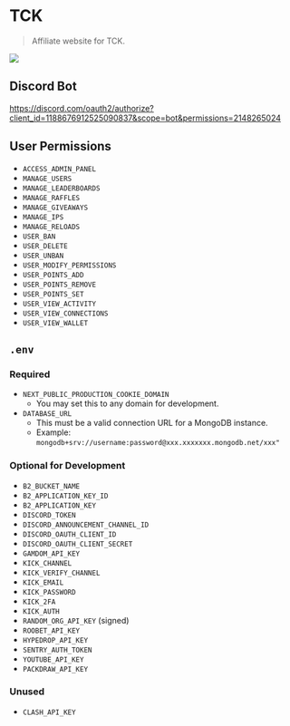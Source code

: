 # TCK
> Affiliate website for TCK.

![](https://wakatime.com/badge/user/6b7d9181-edde-4a25-857c-e7101bfee7ea/project/37e24fb3-b1db-4114-a105-eb5412ae4287.svg?style=for-the-badge)

## Discord Bot
https://discord.com/oauth2/authorize?client_id=1188676912525090837&scope=bot&permissions=2148265024

## User Permissions
- `ACCESS_ADMIN_PANEL`
- `MANAGE_USERS`
- `MANAGE_LEADERBOARDS`
- `MANAGE_RAFFLES`
- `MANAGE_GIVEAWAYS`
- `MANAGE_IPS`
- `MANAGE_RELOADS`
- `USER_BAN`
- `USER_DELETE`
- `USER_UNBAN`
- `USER_MODIFY_PERMISSIONS`
- `USER_POINTS_ADD`
- `USER_POINTS_REMOVE`
- `USER_POINTS_SET`
- `USER_VIEW_ACTIVITY`
- `USER_VIEW_CONNECTIONS`
- `USER_VIEW_WALLET`

## `.env`
### Required
- `NEXT_PUBLIC_PRODUCTION_COOKIE_DOMAIN`
  - You may set this to any domain for development.
- `DATABASE_URL`
  - This must be a valid connection URL for a MongoDB instance.
  - Example: `mongodb+srv://username:password@xxx.xxxxxxx.mongodb.net/xxx"`

### Optional for Development
- `B2_BUCKET_NAME`
- `B2_APPLICATION_KEY_ID`
- `B2_APPLICATION_KEY`
- `DISCORD_TOKEN`
- `DISCORD_ANNOUNCEMENT_CHANNEL_ID`
- `DISCORD_OAUTH_CLIENT_ID`
- `DISCORD_OAUTH_CLIENT_SECRET`
- `GAMDOM_API_KEY`
- `KICK_CHANNEL`
- `KICK_VERIFY_CHANNEL`
- `KICK_EMAIL`
- `KICK_PASSWORD`
- `KICK_2FA`
- `KICK_AUTH`
- `RANDOM_ORG_API_KEY` (signed)
- `ROOBET_API_KEY`
- `HYPEDROP_API_KEY`
- `SENTRY_AUTH_TOKEN`
- `YOUTUBE_API_KEY`
- `PACKDRAW_API_KEY`

### Unused
- `CLASH_API_KEY`